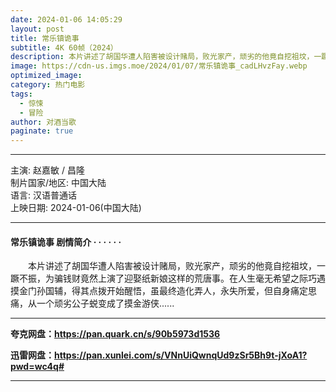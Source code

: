 ```yaml
---
date: 2024-01-06 14:05:29
layout: post
title: 常乐镇诡事
subtitle: 4K 60帧（2024）
description: 本片讲述了胡国华遭人陷害被设计赌局，败光家产，顽劣的他竟自挖祖坟，一蹶不振，为骗钱财竟然上演了迎娶纸新娘这样的荒唐事。在人生毫无希望之际巧遇摸金门孙国辅，得其点拨开始醒悟，虽最终造化弄人...
image: https://cdn-us.imgs.moe/2024/01/07/常乐镇诡事_cadLHvzFay.webp
optimized_image: 
category: 热门电影
tags:
  - 惊悚
  - 冒险
author: 对酒当歌
paginate: true
---
```


---

主演: 赵嘉敏 / 昌隆  
制片国家/地区: 中国大陆  
语言: 汉语普通话  
上映日期: 2024-01-06(中国大陆)  

---

#### 常乐镇诡事 剧情简介 · · · · · ·

　　本片讲述了胡国华遭人陷害被设计赌局，败光家产，顽劣的他竟自挖祖坟，一蹶不振，为骗钱财竟然上演了迎娶纸新娘这样的荒唐事。在人生毫无希望之际巧遇摸金门孙国辅，得其点拨开始醒悟，虽最终造化弄人，永失所爱，但自身痛定思痛，从一个顽劣公子蜕变成了摸金游侠......

---

**夸克网盘：<https://pan.quark.cn/s/90b5973d1536>**

**迅雷网盘：<https://pan.xunlei.com/s/VNnUiQwnqUd9zSr5Bh9t-jXoA1?pwd=wc4q#>**

---

